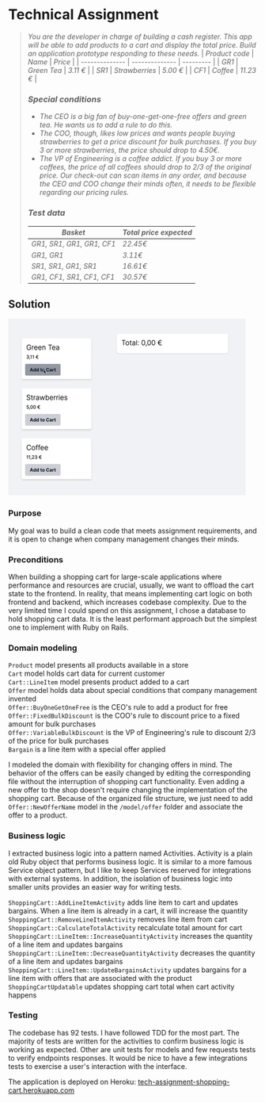 # Technical Assignment

> *You are the developer in charge of building a cash register. This app will be able to add products to a cart and display the total price. Build an application prototype responding to these needs.*
> | *Product code* | *Name*         | *Price*   |
> | -------------- | -------------- | --------- |
> | *GR1*          | *Green Tea*    | *3.11 €*  |
> | *SR1*          | *Strawberries* | *5.00 €*  |
> | *CF1*          | *Coffee*       | *11.23 €* |
> ### *Special conditions*
> * *The CEO is a big fan of buy-one-get-one-free offers and green tea. He wants us to add a rule to do this.*
> * *The COO, though, likes low prices and wants people buying strawberries to get a price discount for bulk purchases. If you buy 3 or more strawberries, the price should drop to 4.50€.*
> * *The VP of Engineering is a coffee addict. If you buy 3 or more coffees, the price of all coffees should drop to 2/3 of the original price.*
> *Our check-out can scan items in any order, and because the CEO and COO change their minds often, it needs to be flexible regarding our pricing rules.*
> ### *Test data*
>| *Basket*                  | *Total price expected* |
>| ------------------------- | ---------------------- |
>| *GR1, SR1, GR1, GR1, CF1* | *22.45€*               |
>| *GR1, GR1*                | *3.11€*                |
>| *SR1, SR1, GR1, SR1*      | *16.61€*               |
>| *GR1, CF1, SR1, CF1, CF1* | *30.57€*               |


## Solution

![Demo](demo.gif)

### Purpose
My goal was to build a clean code that meets assignment requirements, and it is open to change when company management changes their minds.

### Preconditions
When building a shopping cart for large-scale applications where performance and resources are crucial, usually, we want to offload the cart state to the frontend. In reality, that means implementing cart logic on both frontend and backend, which increases codebase complexity. Due to the very limited time I could spend on this assignment, I chose a database to hold shopping cart data. It is the least performant approach but the simplest one to implement with Ruby on Rails.

### Domain modeling
`Product` model presents all products available in a store  
`Cart` model holds cart data for current customer  
`Cart::LineItem` model presents product added to a cart  
`Offer` model holds data about special conditions that company management invented  
`Offer::BuyOneGetOneFree` is the CEO's rule to add a product for free  
`Offer::FixedBulkDiscount` is the COO's rule to discount price to a fixed amount for bulk purchases  
`Offer::VariableBulkDiscount` is the VP of Engineering's rule to discount 2/3 of the price for bulk purchases  
`Bargain` is a line item with a special offer applied

I modeled the domain with flexibility for changing offers in mind. The behavior of the offers can be easily changed by editing the corresponding file without the interruption of shopping cart functionality. Even adding a new offer to the shop doesn't require changing the implementation of the shopping cart. Because of the organized file structure, we just need to add `Offer::NewOfferName` model in the `/model/offer` folder and associate the offer to a product.

### Business logic
I extracted business logic into a pattern named Activities. Activity is a plain old Ruby object that performs business logic. It is similar to a more famous Service object pattern, but I like to keep Services reserved for integrations with external systems. In addition, the isolation of business logic into smaller units provides an easier way for writing tests.

`ShoppingCart::AddLineItemActivity` adds line item to cart and updates bargains. When a line item is already in a cart, it will increase the quantity  
`ShoppingCart::RemoveLineItemActivity` removes line item from cart  
`ShoppingCart::CalculateTotalActivity` recalculate total amount for cart  
`ShoppingCart::LineItem::IncreaseQuantityActivity` increases the quantity of a line item and updates bargains    
`ShoppingCart::LineItem::DecreaseQuantityActivity` decreases the quantity of a line item and updates bargains    
`ShoppingCart::LineItem::UpdateBargainsActivity` updates bargains for a line item with offers that are associated with the product  
`ShoppingCartUpdatable` updates shopping cart total when cart activity happens  

### Testing
The codebase has 92 tests. I have followed TDD for the most part. The majority of tests are written for the activities to confirm business logic is working as expected. Other are unit tests for models and few requests tests to verify endpoints responses. It would be nice to have a few integrations tests to exercise a user's interaction with the interface.

The application is deployed on Heroku: [tech-assignment-shopping-cart.herokuapp.com](https://tech-assignment-shopping-cart.herokuapp.com/)
